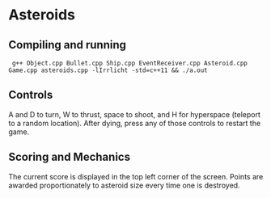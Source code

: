 # Asteroids

Compiling and running
----------
` g++ Object.cpp Bullet.cpp Ship.cpp EventReceiver.cpp Asteroid.cpp Game.cpp asteroids.cpp -lIrrlicht -std=c++11 && ./a.out`

Controls
--------------
A and D to turn, W to thrust, space to shoot, and H for hyperspace (teleport to a random location). After dying, press any of those controls to restart the game.

Scoring and Mechanics
--------------------
The current score is displayed in the top left corner of the screen. Points are awarded proportionately to asteroid size every time one is destroyed.
